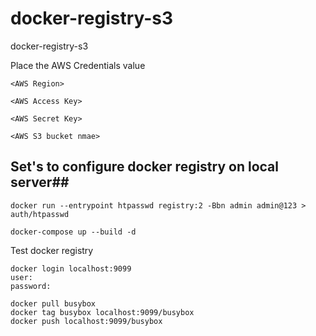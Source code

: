 # docker-registry-s3
docker-registry-s3

Place the AWS Credentials value 

```
<AWS Region>
```

```
<AWS Access Key>
```

```
<AWS Secret Key>
```
```
<AWS S3 bucket nmae>
```

## Set's to configure docker registry on local server##


```
docker run --entrypoint htpasswd registry:2 -Bbn admin admin@123 > auth/htpasswd
```

```
docker-compose up --build -d
```

Test docker registry 

```
docker login localhost:9099
user: 
password:
```

```
docker pull busybox
docker tag busybox localhost:9099/busybox
docker push localhost:9099/busybox
```